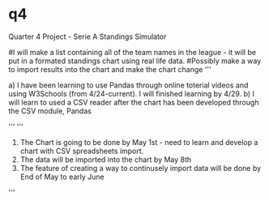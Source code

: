 # q4
Quarter 4 Project - Serie A Standings Simulator

#I will make a list containing all of the team names in the league - it will be put in a formated standings chart using real life data. 
#Possibly make a way to import results into the chart and make the chart change
'''

a) I have been learning to use Pandas through online toterial videos and using W3Schools (from 4/24-current). I will finished learning by 4/29. 
b) I will learn to used a CSV reader after the chart has been developed through the CSV module, Pandas

'''
'''

1. The Chart is going to be done by May 1st - need to learn and develop a chart with CSV spreadsheets import.
2. The data will be imported into the chart by May 8th
3. The feature of creating a way to continusely import data will be done by End of May to early June

'''

